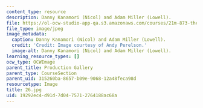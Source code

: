 ```yaml
---
content_type: resource
description: Danny Kanamori (Nicol) and Adam Miller (Lowell).
file: https://ol-ocw-studio-app-qa.s3.amazonaws.com/courses/21m-873-theater-arts-topics-fall-2004-january-iap-2005/19292ec4d91d7d0475712764188ac68a_26.jpg
file_type: image/jpeg
image_metadata:
  caption: Danny Kanamori (Nicol) and Adam Miller (Lowell).
  credit: 'Credit: Image courtesy of Andy Perelson.'
  image-alt: Danny Kanamori (Nicol) and Adam Miller (Lowell).
learning_resource_types: []
ocw_type: OCWImage
parent_title: Production Gallery
parent_type: CourseSection
parent_uid: 315260ba-8657-b09e-9068-12a48feca98d
resourcetype: Image
title: 26.jpg
uid: 19292ec4-d91d-7d04-7571-2764188ac68a
---
```


